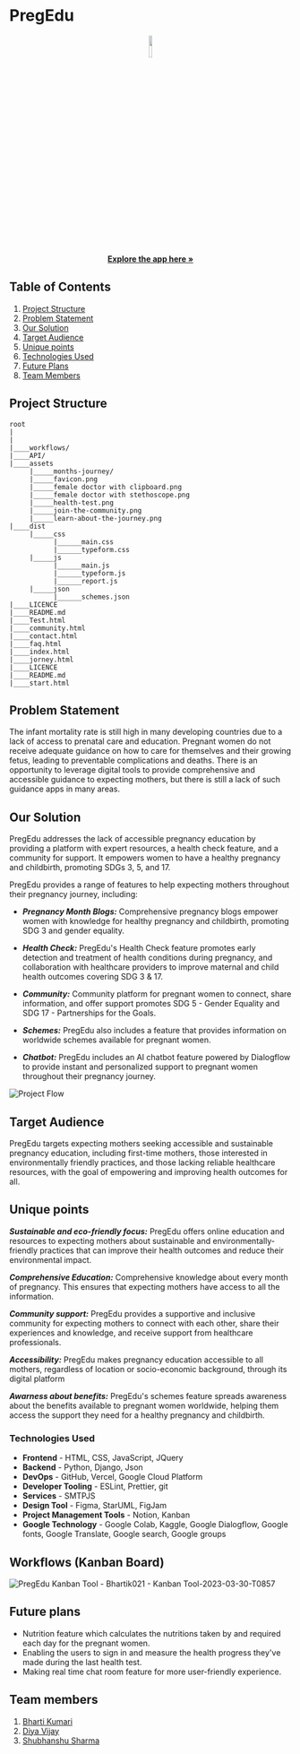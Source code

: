 # PregEdu

<p align="center">
<img src="https://user-images.githubusercontent.com/87236107/226364340-e673aa52-6950-489b-a5c3-3daec03a1f2f.png" width=10% height=10%>
    <br />
  <a href="https://preg-edu.vercel.app/"><strong>Explore the app here »</strong></a>
</p>

  ## Table of Contents
  <ol>
     <li>
      <a href="#project-structure">Project Structure</a>
    </li>
      <li>
      <a href="#problem-statement">Problem Statement</a>
    </li>
    <li>
      <a href="#our-solution">Our Solution</a>
    </li>
    <li>
      <a href="#target-audience">Target Audience</a>
    </li>
    <li><a href="#unique-points">Unique points</a></li>
    <li><a href="#technologies-used">Technologies Used</a></li>
     <li><a href="#future-plans">Future Plans</a></li>
      <li><a href="#team-members">Team Members</a></li>
  </ol>

## Project Structure
```
root
|
|
|____workflows/
|____API/
|____assets
     |_____months-journey/
     |_____favicon.png
     |_____female doctor with clipboard.png
     |_____female doctor with stethoscope.png
     |_____health-test.png
     |_____join-the-community.png
     |_____learn-about-the-journey.png
|____dist
     |_____css
           |______main.css
           |______typeform.css
     |_____js
           |______main.js
           |______typeform.js
           |______report.js
     |_____json
           |______schemes.json
|____LICENCE
|____README.md
|____Test.html
|____community.html
|____contact.html
|____faq.html
|____index.html
|____jorney.html
|____LICENCE
|____README.md
|____start.html

 ```                               


## Problem Statement

The infant mortality rate is still high in many developing countries due to a lack of access to prenatal care and education. Pregnant women do not receive adequate guidance on how to care for themselves and their growing fetus, leading to preventable complications and deaths. There is an opportunity to leverage digital tools to provide comprehensive and accessible guidance to expecting mothers, but there is still a lack of such guidance apps in many areas.

## Our Solution

PregEdu addresses the lack of accessible pregnancy education by providing a platform with expert resources, a health check feature, and a community for support. It empowers women to have a healthy pregnancy and childbirth, promoting SDGs 3, 5, and 17.

PregEdu provides a range of features to help expecting mothers throughout their pregnancy journey, including:

* ***Pregnancy Month Blogs:*** Comprehensive pregnancy blogs empower women with knowledge for healthy pregnancy and childbirth, promoting SDG 3 and gender equality.

* ***Health Check:*** PregEdu's Health Check feature promotes early detection and treatment of health conditions during pregnancy, and collaboration with healthcare providers to improve maternal and child health outcomes covering SDG 3 & 17.

* ***Community:*** Community platform for pregnant women to connect, share information, and offer support promotes SDG 5 - Gender Equality and SDG 17 - Partnerships for the Goals.

* ***Schemes:*** PregEdu also includes a feature that provides information on worldwide schemes available for pregnant women.

* ***Chatbot:*** PregEdu includes an AI chatbot feature powered by Dialogflow to provide instant and personalized support to pregnant women throughout their pregnancy journey.

![Project Flow](https://user-images.githubusercontent.com/87236107/227784182-8d35889a-e922-4660-a85e-316c01fc27bf.png)


## Target Audience
PregEdu targets expecting mothers seeking accessible and sustainable pregnancy education, including first-time mothers, those interested in environmentally friendly practices, and those lacking reliable healthcare resources, with the goal of empowering and improving health outcomes for all.

## Unique points

***Sustainable and eco-friendly focus:*** PregEdu offers online education and resources to expecting mothers about sustainable and environmentally-friendly practices that can improve their health outcomes and reduce their environmental impact.

***Comprehensive Education:*** Comprehensive knowledge about every month of pregnancy. This ensures that expecting mothers have access to all the information.

***Community support:*** PregEdu provides a supportive and inclusive community for expecting mothers to connect with each other, share their experiences and knowledge, and receive support from healthcare professionals.

***Accessibility:*** PregEdu makes pregnancy education accessible to all mothers, regardless of location or socio-economic background, through its digital platform

***Awarness about benefits:*** PregEdu's schemes feature spreads awareness about the benefits available to pregnant women worldwide, helping them access the support they need for a healthy pregnancy and childbirth.

### Technologies Used

* **Frontend** - HTML, CSS, JavaScript, JQuery
* **Backend** - Python, Django, Json
* **DevOps** - GitHub, Vercel, Google Cloud Platform
* **Developer Tooling** - ESLint, Prettier, git
* **Services** - SMTPJS
* **Design Tool** - Figma, StarUML, FigJam
* **Project Management Tools** - Notion, Kanban
* **Google Technology** - Google Colab, Kaggle, Google Dialogflow, Google fonts, Google Translate, Google search, Google groups

## Workflows (Kanban Board)
![PregEdu Kanban Tool - Bhartik021 - Kanban Tool-2023-03-30-T0857](https://user-images.githubusercontent.com/75694208/228784629-7a74f366-c5b0-44ca-b619-4e0d9dd87790.png)


## Future plans

* Nutrition feature which calculates the nutritions taken by and required each day for the pregnant women.
* Enabling the users to sign in and measure the health progress they've made during the last health test.
* Making real time chat room feature for more user-friendly experience.

## Team members
1. [Bharti Kumari](https://github.com/bhartik021)
2. [Diya Vijay](https://github.com/DiyaVj)
3. [Shubhanshu Sharma](https://github.com/Shubhanshu156)
